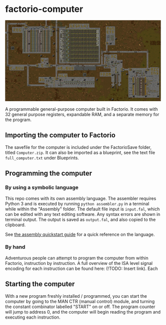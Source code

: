 # factorio-computer

![Image of the computer](Screenshots/computer_full_crop.png)

A programmable general-purpose computer built in Factorio. It comes with 32 general purpose registers, expandable RAM, and a separate memory for the program.

## Importing the computer to Factorio

The savefile for the computer is included under the FactorioSave folder, titled `Computer.zip`. It can also be imported as a blueprint, see the text file `full_computer.txt` under Blueprints.

## Programming the computer

### By using a symbolic language

This repo comes with its own assembly language. The assembler requires Python 3 and is executed by running `python assembler.py` in a terminal while within the "Assembly" folder. The default file input is `input.fal`, which can be edited with any text editing software. Any syntax errors are shown in terminal output. The output is saved as `output.fal`, and also copied to the clipboard.

See [the assembly quickstart guide](Docs/AssemblyQuickstart.md) for a quick reference on the language.

### By hand

Adventurous people can attempt to program the computer from within Factorio, instruction by instruction. A full overview of the ISA level signal encoding for each instruction can be found here: (!TODO: Insert link). Each 

## Starting the computer

With a new program freshly installed / programmed, you can start the computer by going to the MAN CTR (manual control) module, and turning the constant combinator labelled "START" on or off. The program counter will jump to address 0, and the computer will begin reading the program and executing each instruction.

